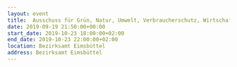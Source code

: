 ```yaml
---
layout: event
title:  Ausschuss für Grün, Natur, Umwelt, Verbraucherschutz, Wirtschaft, Digitalisierung
date: 2019-09-19 21:50:00+00:00
start_date: 2019-10-23 18:00:00+02:00
end_date: 2019-10-23 22:00:00+02:00
location: Bezirksamt Eimsbüttel
address: Bezirksamt Eimsbüttel
---
```

